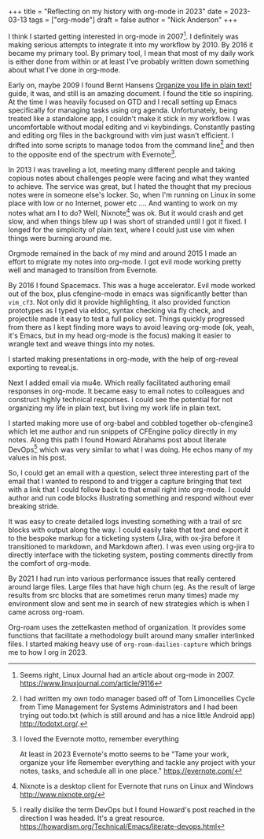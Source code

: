 +++
title = "Reflecting on my history with org-mode in 2023"
date = 2023-03-13
tags = ["org-mode"]
draft = false
author = "Nick Anderson"
+++

I think I started getting interested in org-mode in 2007[^fn:1]. I definitely was making serious attempts to integrate it into my workflow by 2010. By 2016 it became my primary tool. By primary tool, I mean that most of my daily work is either done from within or at least I've probably written down something about what I've done in org-mode.

Early on, maybe 2009 I found Bernt Hansens [Organize you life in plain text!](http://doc.norang.ca/org-mode.html) guide, it was, and still is an amazing document. I found the title so inspiring. At the time I was heavily focused on GTD and I recall setting up Emacs specifically for managing tasks using org agenda. Unfortunately, being treated like a standalone app, I couldn't make it stick in my workflow. I was uncomfortable without modal editing and vi keybindings. Constantly pasting and editing org files in the background with vim just wasn't efficient. I drifted into some scripts to manage todos from the command line[^fn:2] and then to the opposite end of the spectrum with Evernote[^fn:3].

In 2013 I was traveling a lot, meeting many different people and taking copious notes about challenges people were facing and what they wanted to achieve.  The service was great, but I hated the thought that my precious notes were in someone else's locker. So, when I'm running on Linux in some place with low or no Internet, power etc .... And wanting to work on my notes what am I to do? Well, Nixnote[^fn:4] was ok. But it would crash and get slow, and when things blew up I was short of stranded until I got it fixed. I longed for the simplicity of plain text, where I could just use vim when things were burning around me.

Orgmode remained in the back of my mind and around 2015 I made an effort to migrate my notes into org-mode. I got evil mode working pretty well and managed to transition from Evernote.

By 2016 I found Spacemacs. This was a huge accelerator. Evil mode worked out of the box, plus cfengine-mode in emacs was significantly better than `vim_cf3`. Not only did it provide highlighting, it also provided function prototypes as I typed via eldoc, syntax checking via fly check, and projectile made it easy to test a full policy set. Things quickly progressed from there as I kept finding more ways to avoid leaving org-mode (ok, yeah, it's Emacs, but in my head org-mode is the focus) making it easier to wrangle text and weave things into my notes.

I started making presentations in org-mode, with the help of org-reveal exporting to reveal.js.

Next I added email via mu4e. Which really facilitated authoring email responses in org-mode. It became easy to email notes to colleagues and construct highly technical responses. I could see the potential for not organizing my life in plain text, but living my work life in plain text.

I started making more use of org-babel and cobbled together ob-cfengine3 which let me author and run snippets of CFEngine policy directly in my notes. Along this path I found Howard Abrahams post about literate DevOps[^fn:5] which was very similar to what I was doing. He echos many of my values in his post.

So, I could get an email with a question, select three interesting part of the email that I wanted to respond to and trigger a capture bringing that text with a link that I could follow back to that email right into org-mode. I could author and run code blocks illustrating something and respond without ever breaking stride.

It was easy to create detailed logs investing something with a trail of src blocks with output along the way. I could easily take that text and export it to the bespoke markup for a ticketing system (Jira, with ox-jira before it transitioned to markdown, and Markdown after). I was even using org-jira to directly interface with the ticketing system, posting comments directly from the comfort of org-mode.

By 2021 I had run into various performance issues that really centered around large files. Large files that have high churn (eg. As the result of large results from src blocks that are sometimes rerun many times) made my environment slow and sent me in search of new strategies which is when I came across org-roam.

Org-roam uses the zettelkasten method of organization. It provides some functions that facilitate a methodology built around many smaller interlinked files. I started making heavy use of `org-roam-dailies-capture` which brings me to how I org in 2023.

[^fn:1]: Seems right, Linux Journal had an article about org-mode in 2007. <https://www.linuxjournal.com/article/9116>
[^fn:2]: I had written my own todo manager based off of Tom Limoncellies Cycle from Time Management for Systems Administrators and I had been trying out todo.txt (which is still around and has a nice little Android app) <http://todotxt.org/>.
[^fn:3]: I loved the Evernote motto, remember everything

    At least in 2023 Evernote's motto seems to be "Tame your work, organize your life Remember everything and tackle any project with your notes, tasks, and schedule all in one place." <https://evernote.com/>
[^fn:4]: Nixnote is a desktop client for Evernote that runs on Linux and Windows <http://www.nixnote.org/>
[^fn:5]: I really dislike the term DevOps but I found Howard's post reached in the direction I was headed. It's a great resource. <https://howardism.org/Technical/Emacs/literate-devops.html>